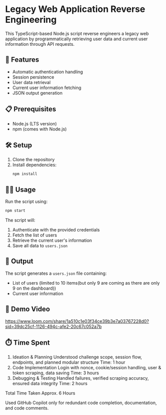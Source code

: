 # Legacy Web Application Reverse Engineering

This TypeScript-based Node.js script reverse engineers a legacy web application by programmatically retrieving user data and current user information through API requests.

## 🚀 Features

- Automatic authentication handling
- Session persistence
- User data retrieval
- Current user information fetching
- JSON output generation

## 📋 Prerequisites

- Node.js (LTS version)
- npm (comes with Node.js)

## 🛠️ Setup

1. Clone the repository
2. Install dependencies:
   ```bash
   npm install
   ```

## 🏃‍♂️ Usage

Run the script using:
```bash
npm start
```

The script will:
1. Authenticate with the provided credentials
2. Fetch the list of users
3. Retrieve the current user's information
4. Save all data to `users.json`

## 📝 Output

The script generates a `users.json` file containing:
- List of users (limited to 10 items(but only 9 are coming as there are only 9 on the dashboard))
- Current user information

## 🎥 Demo Video

https://www.loom.com/share/1a510c1e03f34ce39b3e7a03767228d0?sid=39dc25cf-1126-494c-afe2-20c67c052a7b

## ⏱️ Time Spent

1. Ideation & Planning
Understood challenge scope, session flow, endpoints, and planned modular structure
Time: 1 hour
2. Code Implementation
Login with nonce, cookie/session handling, user & token scraping, data saving
Time: 3 hours
3. Debugging & Testing
Handled failures, verified scraping accuracy, ensured data integrity
Time: 2 hours

Total Time Taken Approx. 6 Hours

Used GitHub Copilot only for redundant code completion, documentation, and code comments.